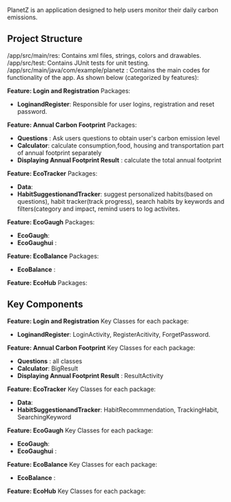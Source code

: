 PlanetZ is an application designed to help users monitor their daily carbon emissions.

## Project Structure
/app/src/main/res: Contains xml files, strings, colors and drawables.
/app/src/test: Contains JUnit tests for unit testing.
/app/src/main/java/com/example/planetz : Contains the main codes for functionality of the app. As shown below (categorized by features):

**Feature: Login and Registration**
Packages:
  - **LoginandRegister**: Responsible for user logins, registration and reset password.

**Feature: Annual Carbon Footprint**
Packages:
  - **Questions** : Ask users questions to obtain user's carbon emission level
  - **Calculator**: calculate consumption,food, housing and transportation part of annual footprint separately
  - **Displaying Annual Footprint Result** : calculate the total annual footprint

**Feature: EcoTracker**
Packages:
  - **Data**:
  - **HabitSuggestionandTracker**: suggest personalized habits(based on questions), habit tracker(track progress), search habits by keywords and filters(category and impact,
                                   remind users to log activites.

**Feature: EcoGaugh**
Packages:
  - **EcoGaugh**: 
  - **EcoGaughui** : 

**Feature: EcoBalance**
Packages:
  - **EcoBalance** : 

**Feature: EcoHub**
Packages:


## Key Components
**Feature: Login and Registration**
Key Classes for each package:
  - **LoginandRegister**: LoginActivity, RegisterAcitivity, ForgetPassword.

**Feature: Annual Carbon Footprint**
Key Classes for each package:
  - **Questions** : all classes
  - **Calculator**: BigResult
  - **Displaying Annual Footprint Result** : ResultActivity

**Feature: EcoTracker**
Key Classes for each package:
  - **Data**:
  - **HabitSuggestionandTracker**: HabitRecommmendation, TrackingHabit, SearchingKeyword

**Feature: EcoGaugh**
Key Classes for each package:
  - **EcoGaugh**: 
  - **EcoGaughui** : 

**Feature: EcoBalance**
Key Classes for each package:
  - **EcoBalance** : 

**Feature: EcoHub**
Key Classes for each package:


